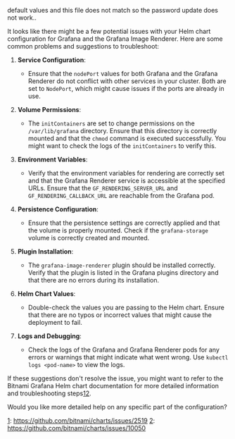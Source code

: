 default values and this file does not match so the password update does not work..


It looks like there might be a few potential issues with your Helm chart configuration for Grafana and the Grafana Image Renderer. Here are some common problems and suggestions to troubleshoot:

1. **Service Configuration**:
   - Ensure that the `nodePort` values for both Grafana and the Grafana Renderer do not conflict with other services in your cluster. Both are set to `NodePort`, which might cause issues if the ports are already in use.

2. **Volume Permissions**:
   - The `initContainers` are set to change permissions on the `/var/lib/grafana` directory. Ensure that this directory is correctly mounted and that the `chmod` command is executed successfully. You might want to check the logs of the `initContainers` to verify this.

3. **Environment Variables**:
   - Verify that the environment variables for rendering are correctly set and that the Grafana Renderer service is accessible at the specified URLs. Ensure that the `GF_RENDERING_SERVER_URL` and `GF_RENDERING_CALLBACK_URL` are reachable from the Grafana pod.

4. **Persistence Configuration**:
   - Ensure that the persistence settings are correctly applied and that the volume is properly mounted. Check if the `grafana-storage` volume is correctly created and mounted.

5. **Plugin Installation**:
   - The `grafana-image-renderer` plugin should be installed correctly. Verify that the plugin is listed in the Grafana plugins directory and that there are no errors during its installation.

6. **Helm Chart Values**:
   - Double-check the values you are passing to the Helm chart. Ensure that there are no typos or incorrect values that might cause the deployment to fail.

7. **Logs and Debugging**:
   - Check the logs of the Grafana and Grafana Renderer pods for any errors or warnings that might indicate what went wrong. Use `kubectl logs <pod-name>` to view the logs.

If these suggestions don't resolve the issue, you might want to refer to the Bitnami Grafana Helm chart documentation for more detailed information and troubleshooting steps[1](https://github.com/bitnami/charts/issues/2519)[2](https://github.com/bitnami/charts/issues/10050).

Would you like more detailed help on any specific part of the configuration?

[1](https://github.com/bitnami/charts/issues/2519): https://github.com/bitnami/charts/issues/2519
[2](https://github.com/bitnami/charts/issues/10050): https://github.com/bitnami/charts/issues/10050